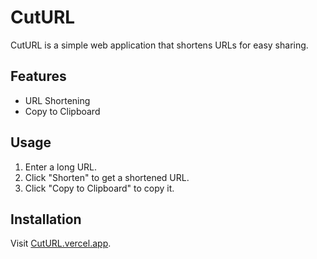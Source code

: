 # CutURL

CutURL is a simple web application that shortens URLs for easy sharing.

## Features

- URL Shortening
- Copy to Clipboard


## Usage

1. Enter a long URL.
2. Click "Shorten" to get a shortened URL.
3. Click "Copy to Clipboard" to copy it.

## Installation

Visit [CutURL.vercel.app](https://cuturl.vercel.app).

